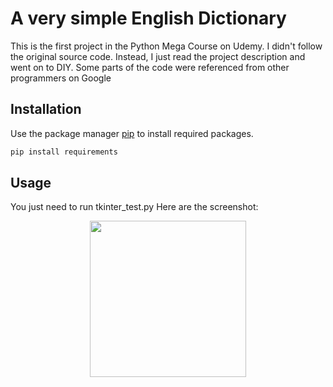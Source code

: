 # A very simple English Dictionary
This is the first project in the Python Mega Course on Udemy. I didn't follow the original source code. Instead, I just read the project description and went on to DIY. Some parts of the code were referenced from other programmers on Google

## Installation

Use the package manager [pip](https://pip.pypa.io/en/stable/) to install required packages.

```bash
pip install requirements
```
## Usage

You just need to run tkinter_test.py
Here are the screenshot:

<p align="center">
  <img src="https://user-images.githubusercontent.com/40832101/108620610-d0e02e00-745f-11eb-9d75-bce1f6bb8fde.png" width="250" />
</p>
